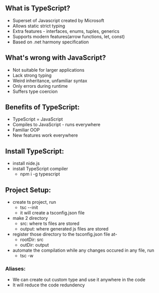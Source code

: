 ## What is TypeScript?
- Superset of Javascript created by Microsoft
- Allows static strict typing
- Extra features - interfaces, enums, tuples, generics
- Supports modern features(arrow functions, let, const)
- Based on .net harmony specification

## What's wrong with JavaScript?
- Not suitable for larger applications
- Lack strong typing
- Weird inheritance, unfamiliar syntax
- Only errors during runtime
- Suffers type coercion

## Benefits of TypeScript:
- TypeScript = JavaScript
- Compiles to JavaScript - runs everywhere
- Familiar OOP
- New features work everywhere

## Install TypeScript:
- install nide.js
- install TypeScript compiler
    - npm i -g typescript

## Project Setup:
- create ts project, run
    - tsc --init
    - it will create a tsconfig.json file
- make 2 directory
    - src: where ts files are stored
    - output: where generated js files are stored
- register those directory to the tsconfig.json file at-
    - rootDir: src
    - outDir: output
- automate the compilation while any changes occured in any file, run
    - tsc -w

### Aliases:
- We can create out custom type and use it anywhere in the code
- It will reduce the code redundency

